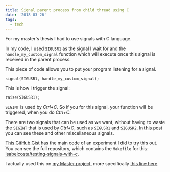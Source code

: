 ```yaml
---
title: Signal parent process from child thread using C
date: '2018-03-26'
tags:
  - tech
---
```


For my master's thesis I had to use signals with C language.

In my code, I used `SIGUSR1` as the signal I wait for and the `handle_my_custom_signal` function which will execute once this signal is received in the parent process.

This piece of code allows you to put your program listening for a signal.
```
signal(SIGUSR1, handle_my_custom_signal);
```

This is how I trigger the signal:
```
raise(SIGUSR1);
```

`SIGINT` is used by _Ctrl+C_. So if you for this signal, your function will be triggered, when you do _Ctrl+C_.

There are two signals that can be used as we want, without having to waste the `SIGINT` that is used by _Ctrl+C_, such as `SIGUSR1` and `SIGUSR2`. In [this post](https://www.gnu.org/software/libc/manual/html_node/Miscellaneous-Signals.html#Miscellaneous-Signals) you can see these and other miscellaneous signals.

[This GitHub Gist](https://gist.github.com/isabelcosta/597ef4cc585d44879e6084dec00d166b) has the main code of an experiment I did to try this out. You can see the full repository, which contains the `Makefile` for this: [isabelcosta/testing-signals-with-c](https://github.com/isabelcosta/testing-signals-with-c).

<script src="https://gist.github.com/isabelcosta/597ef4cc585d44879e6084dec00d166b.js"></script>

I actually used this on [my Master project](https://github.com/inesc-id/Premium), more specifically [this line here](https://github.com/inesc-id/Premium/blob/71bcf823853869f36ff27b6c1144375e3415c0a4/MACHETE/SCMultipath/sending_handler.c#L394).
